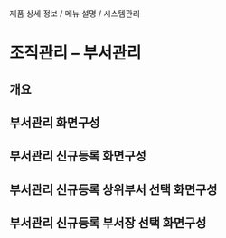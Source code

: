 <!--breadcrumb:제품 상세 정보 / 메뉴 설명 / 시스템관리--><span class="md-breadcrumb">제품 상세 정보 / 메뉴 설명 / 시스템관리</span>
# 조직관리 – 부서관리
<!--5th-h2-toc-->
## 개요

## 부서관리 화면구성

## 부서관리 신규등록 화면구성

## 부서관리 신규등록 상위부서 선택 화면구성

## 부서관리 신규등록 부서장 선택 화면구성

